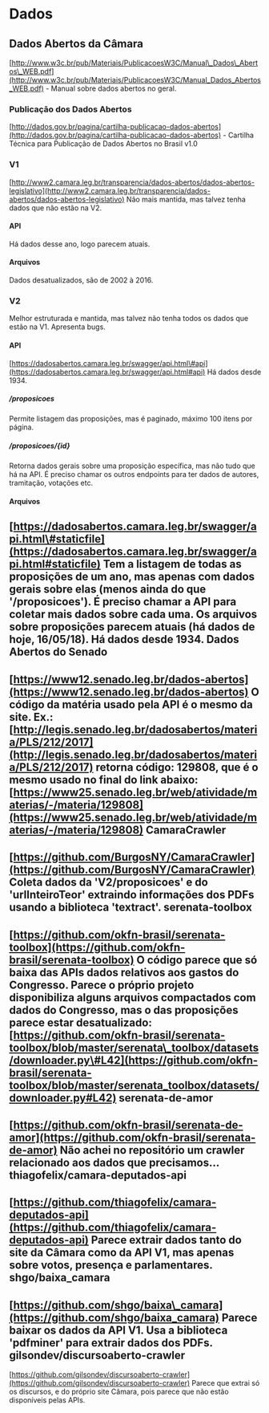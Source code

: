Dados
=====
Dados Abertos da Câmara
-----------------------
[http://www.w3c.br/pub/Materiais/PublicacoesW3C/Manual\_Dados\_Abertos\_WEB.pdf](http://www.w3c.br/pub/Materiais/PublicacoesW3C/Manual_Dados_Abertos_WEB.pdf) - Manual sobre dados abertos no geral.
### Publicação dos Dados Abertos
[http://dados.gov.br/pagina/cartilha-publicacao-dados-abertos](http://dados.gov.br/pagina/cartilha-publicacao-dados-abertos) - Cartilha Técnica para Publicação de Dados Abertos no Brasil v1.0
### V1
[http://www2.camara.leg.br/transparencia/dados-abertos/dados-abertos-legislativo](http://www2.camara.leg.br/transparencia/dados-abertos/dados-abertos-legislativo)
Não mais mantida, mas talvez tenha dados que não estão na V2.
#### API
Há dados desse ano, logo parecem atuais.
#### Arquivos
Dados desatualizados, são de 2002 à 2016.
### V2
Melhor estruturada e mantida, mas talvez não tenha todos os dados que estão na V1. Apresenta bugs.
#### API
[https://dadosabertos.camara.leg.br/swagger/api.html\#api](https://dadosabertos.camara.leg.br/swagger/api.html#api)
Há dados desde 1934.
##### /proposicoes
Permite listagem das proposições, mas é paginado, máximo 100 itens por página.
##### /proposicoes/{id}
Retorna dados gerais sobre uma proposição específica, mas não tudo que há na API. É preciso chamar os outros endpoints para ter dados de autores, tramitação, votações etc.
#### Arquivos
[https://dadosabertos.camara.leg.br/swagger/api.html\#staticfile](https://dadosabertos.camara.leg.br/swagger/api.html#staticfile)
Tem a listagem de todas as proposições de um ano, mas apenas com dados gerais sobre elas (menos ainda do que '/proposicoes'). É preciso chamar a API para coletar mais dados sobre cada uma.
Os arquivos sobre proposições parecem atuais (há dados de hoje, 16/05/18).
Há dados desde 1934.
Dados Abertos do Senado
-----------------------
[https://www12.senado.leg.br/dados-abertos](https://www12.senado.leg.br/dados-abertos)
O código da matéria usado pela API é o mesmo da site. Ex.:
[http://legis.senado.leg.br/dadosabertos/materia/PLS/212/2017](http://legis.senado.leg.br/dadosabertos/materia/PLS/212/2017)
retorna código: 129808, que é o mesmo usado no final do link abaixo:
[https://www25.senado.leg.br/web/atividade/materias/-/materia/129808](https://www25.senado.leg.br/web/atividade/materias/-/materia/129808)
CamaraCrawler
-------------
[https://github.com/BurgosNY/CamaraCrawler](https://github.com/BurgosNY/CamaraCrawler)
Coleta dados da 'V2/proposicoes' e do 'urlInteiroTeor' extraindo informações dos PDFs usando a biblioteca 'textract'.
serenata-toolbox
----------------
[https://github.com/okfn-brasil/serenata-toolbox](https://github.com/okfn-brasil/serenata-toolbox)
O código parece que só baixa das APIs dados relativos aos gastos do Congresso.
Parece o próprio projeto disponibiliza alguns arquivos compactados com dados do Congresso, mas o das proposições parece estar desatualizado:
[https://github.com/okfn-brasil/serenata-toolbox/blob/master/serenata\_toolbox/datasets/downloader.py\#L42](https://github.com/okfn-brasil/serenata-toolbox/blob/master/serenata_toolbox/datasets/downloader.py#L42)
serenata-de-amor
----------------
[https://github.com/okfn-brasil/serenata-de-amor](https://github.com/okfn-brasil/serenata-de-amor)
Não achei no repositório um crawler relacionado aos dados que precisamos...
thiagofelix/camara-deputados-api
--------------------------------
[https://github.com/thiagofelix/camara-deputados-api](https://github.com/thiagofelix/camara-deputados-api)
Parece extrair dados tanto do site da Câmara como da API V1, mas apenas sobre votos, presença e parlamentares.
shgo/baixa\_camara
------------------
[https://github.com/shgo/baixa\_camara](https://github.com/shgo/baixa_camara)
Parece baixar os dados da API V1. Usa a biblioteca 'pdfminer' para extrair dados dos PDFs.
gilsondev/discursoaberto-crawler
--------------------------------
[https://github.com/gilsondev/discursoaberto-crawler](https://github.com/gilsondev/discursoaberto-crawler)
Parece que extrai só os discursos, e do próprio site Câmara, pois parece que não estão disponíveis pelas APIs.
